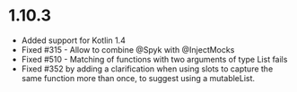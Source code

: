 # 1.10.3

* Added support for Kotlin 1.4
* Fixed #315 - Allow to combine @Spyk with @InjectMocks
* Fixed #510 - Matching of functions with two arguments of type List fails
* Fixed #352 by adding a clarification when using slots to capture the same function more than once, to suggest using a mutableList.


